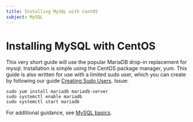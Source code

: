 ```yaml
---
title: Installing MySQL with CentOS
subject: MySQL
---
```


# Installing MySQL with CentOS
This very short guide will use the popular MariaDB drop-in replacement for mysql. Installation is simple using the CentOS package manager, yum. This guide is also written for use with a limited sudo user, which you can create by following our guide [Creating Sudo Users](https://www.thermo.io/how-to/security/creating-sudo-users).
Issue:
```shell
sudo yum install mariadb mariadb-server
sudo systemctl enable mariadb
sudo systemctl start mariadb
```
For additional guidance, see [MySQL basics](https://www.thermo.io/how-to/databases/mysql-basics).
